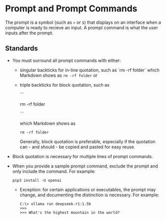 # Prompt and Prompt Commands

The prompt is a symbol (such as `>` or `$`) that displays on an interface when a computer is ready to recieve an input. A prompt command is what the user inputs after the prompt.

## Standards

- You must surround all prompt commands with either:
  - singular backticks for in-line quotation, such as \`rm -rf folder\` which Markdown shows as `rm -rf folder`
    or
  - triple backticks for block quotation, such as

    \```

    rm -rf folder

    \```

    which Markdown shows as
    ```
    rm -rf folder
    ```
    Generally, block quotation is preferable, especially if the quotation can - and should - be copied and pasted for easy reuse.

- Block quotation is necessary for multiple lines of prompt commands.
  
- When you provide a sample prompt command, exclude the prompt and only include the command.
  For example:
  ``` 
  pip3 install -U openai
  ```
  - Exception: for certain applications or executables, the prompt may change, and documenting the distinction is necessary.
    For example:
    ```
    C:\> ollama run deepseek-r1:1.5b
    >>> 
    >>> What's the highest mountain in the world?
    ```
